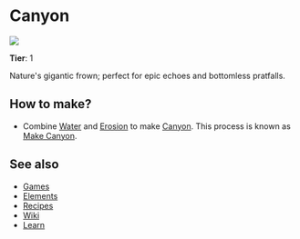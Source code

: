 # Canyon

![](/wiki/images/item.canyon.png)

**Tier**: 1

Nature's gigantic frown; perfect for epic echoes and bottomless pratfalls.

## How to make?

* Combine [Water](/wiki/elements/water) and [Erosion](/wiki/elements/erosion) to make [Canyon](/wiki/elements/canyon). This process is known as [Make Canyon](/wiki/recipes/make-canyon).

## See also

* [Games](/wiki/games)
* [Elements](/wiki/elements)
* [Recipes](/wiki/recipes)
* [Wiki](/wiki/index)
* [Learn](/learn/index)